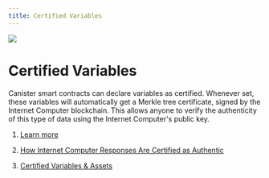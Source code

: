 ```yaml
---
title: Certified Variables
---
```


![](/img/how-it-works/response-certification.600x300.jpg)

# Certified Variables

Canister smart contracts can declare variables as certified.  Whenever set, these variables will automatically get a Merkle tree certificate, signed by the Internet Computer blockchain. This allows anyone to verify the authenticity of this type of data using the Internet Computer's public key.

1. [Learn more](/how-it-works/response-certification/)

1. [How Internet Computer Responses Are Certified as Authentic](https://medium.com/dfinity/how-internet-computer-responses-are-certified-as-authentic-2ff1bb1ea659?)

1. [Certified Variables & Assets](https://assets.ctfassets.net/ywqk17d3hsnp/7AaD21HKM8kV3GguC8qWB4/5023bc305edb6fa3bd4aa593e72335c2/2021-06-10_Certified_variables_and_assets__1_.pdf)
